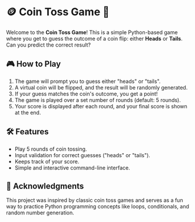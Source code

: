 # 🪙 Coin Toss Game 🎲

Welcome to the **Coin Toss Game**! This is a simple Python-based game where you get to guess the outcome of a coin flip: either **Heads** or **Tails**. Can you predict the correct result?

## 🎮 How to Play

1. The game will prompt you to guess either "heads" or "tails".
2. A virtual coin will be flipped, and the result will be randomly generated.
3. If your guess matches the coin's outcome, you get a point!
4. The game is played over a set number of rounds (default: 5 rounds).
5. Your score is displayed after each round, and your final score is shown at the end.

## 🛠 Features

- Play 5 rounds of coin tossing.
- Input validation for correct guesses ("heads" or "tails").
- Keeps track of your score.
- Simple and interactive command-line interface.

## 📝 Acknowledgments
This project was inspired by classic coin toss games and serves as a fun way to practice Python programming concepts like loops, conditionals, and random number generation.
